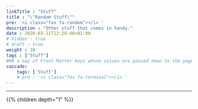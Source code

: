 ```yaml
---
linkTitle : "Stuff"
title : "\"Random Stuff\""
pre: '<i class="fas fa-random"></i> '
description : "Other stuff that comes in handy."
date : 2020-03-11T12:29:46+01:00
# hidden : true
# draft : true
weight : 30
tags : ["Stuff"]
### a map of Front Matter keys whose values are passed down to the page's descendants unless overwritten by self or a closer ancestor's cascade. 
cascade:
    tags: ['Stuff']
    # pre : '<i class="fas fa-terminal"></i> '
---
```


---

{{% children depth="1" %}}
